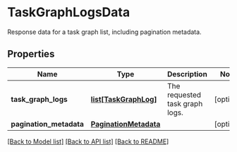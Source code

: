 # TaskGraphLogsData

Response data for a task graph list, including pagination metadata.
## Properties
Name | Type | Description | Notes
------------ | ------------- | ------------- | -------------
**task_graph_logs** | [**list[TaskGraphLog]**](TaskGraphLog.md) | The requested task graph logs. | [optional] 
**pagination_metadata** | [**PaginationMetadata**](PaginationMetadata.md) |  | [optional] 

[[Back to Model list]](../README.md#documentation-for-models) [[Back to API list]](../README.md#documentation-for-api-endpoints) [[Back to README]](../README.md)



